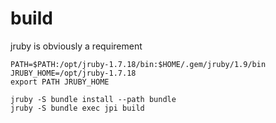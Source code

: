 
# build

jruby is obviously a requirement

    PATH=$PATH:/opt/jruby-1.7.18/bin:$HOME/.gem/jruby/1.9/bin
    JRUBY_HOME=/opt/jruby-1.7.18
    export PATH JRUBY_HOME
    
    jruby -S bundle install --path bundle
    jruby -S bundle exec jpi build

